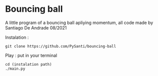 # Bouncing ball
A little program of a bouncing ball apliying momentum, all code made by Santiago De Andrade 08/2021

Instalation :

    git clone https://github.com/PySanti/bouncing-ball
    
Play : put in your terminal

    cd (instalation path)
    ./main.py
    
